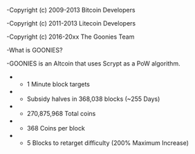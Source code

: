 -Copyright (c) 2009-2013 Bitcoin Developers

-Copyright (c) 2011-2013 Litecoin Developers

-Copyright (c) 2016-20xx The Goonies Team

-What is GOONIES?

-GOONIES is an Altcoin that uses Scrypt as a PoW algorithm.
- - 1 Minute block targets
- - Subsidy halves in 368,038 blocks (~255 Days)
- - 270,875,968 Total coins

- - 368 Coins per block
- - 5 Blocks to retarget difficulty (200% Maximum Increase)
